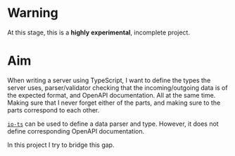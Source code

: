 # Warning

At this stage, this is a **highly experimental**, incomplete project.

# Aim 

When writing a server using TypeScript, I want to define the types the server uses, parser/validator checking that the incoming/outgoing data is of the expected format, and OpenAPI documentation.
All at the same time.
Making sure that I never forget either of the parts, and making sure to the parts correspond to each other.

[`io-ts`](https://www.npmjs.com/package/io-ts) can be used to define a data parser and type.
However, it does not define corresponding OpenAPI documentation.

In this project I try to bridge this gap.
